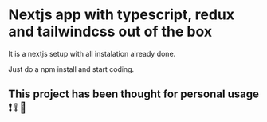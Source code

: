 # Nextjs app with typescript, redux and tailwindcss out of the box

It is a nextjs setup with all instalation already done.

Just do a npm install and start coding.

## This project has been thought for personal usage :exclamation: :grey_exclamation: :rocket:
